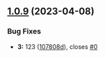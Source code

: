 ## [1.0.9](https://github.com/shubhamp-sf/do-not-use-this-workflows-creator/compare/v1.0.8...v1.0.9) (2023-04-08)


### Bug Fixes

* **3:** 123 ([107808d](https://github.com/shubhamp-sf/do-not-use-this-workflows-creator/commit/107808d96e4fc72b9ee42a8f3404fece60a390f3)), closes [#0](https://github.com/shubhamp-sf/do-not-use-this-workflows-creator/issues/0)
